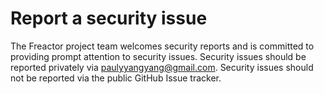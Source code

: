 # Report a security issue

The Freactor project team welcomes security reports and is committed to providing prompt attention to security issues. Security issues should be reported privately via [paulyyangyang@gmail.com](mailto:paulyyangyang@gmail.com). Security issues should not be reported via the public GitHub Issue tracker.